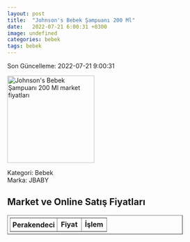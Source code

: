 ```yaml
---
layout: post
title:  "Johnson's Bebek Şampuanı 200 Ml"
date:   2022-07-21 6:00:31 +0300
image: undefined
categories: bebek
tags: bebek
---
```


Son Güncelleme: 2022-07-21 9:00:31

<img src="undefined" width="200" alt="Johnson's Bebek Şampuanı 200 Ml market fiyatları" />

Kategori: Bebek
<br />
Marka: JBABY

<h2>Market ve Online Satış Fiyatları</h2>

<table border="1" style="padding: 5px;width:80%;">
  <tr>
    <td style="padding: 5px;"><strong>Perakendeci</strong></td>
    <td><strong>Fiyat</strong></td>
    <td><strong>İşlem</strong></td>
  </tr>
  
</table>
